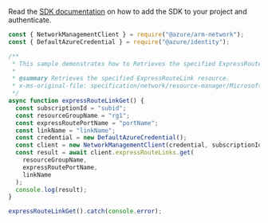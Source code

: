 Read the [SDK documentation](https://github.com/Azure/azure-sdk-for-js/blob/%40azure%2Farm-network_28.0.0/sdk/network/arm-network/README.md) on how to add the SDK to your project and authenticate.

```javascript
const { NetworkManagementClient } = require("@azure/arm-network");
const { DefaultAzureCredential } = require("@azure/identity");

/**
 * This sample demonstrates how to Retrieves the specified ExpressRouteLink resource.
 *
 * @summary Retrieves the specified ExpressRouteLink resource.
 * x-ms-original-file: specification/network/resource-manager/Microsoft.Network/stable/2021-08-01/examples/ExpressRouteLinkGet.json
 */
async function expressRouteLinkGet() {
  const subscriptionId = "subid";
  const resourceGroupName = "rg1";
  const expressRoutePortName = "portName";
  const linkName = "linkName";
  const credential = new DefaultAzureCredential();
  const client = new NetworkManagementClient(credential, subscriptionId);
  const result = await client.expressRouteLinks.get(
    resourceGroupName,
    expressRoutePortName,
    linkName
  );
  console.log(result);
}

expressRouteLinkGet().catch(console.error);
```
